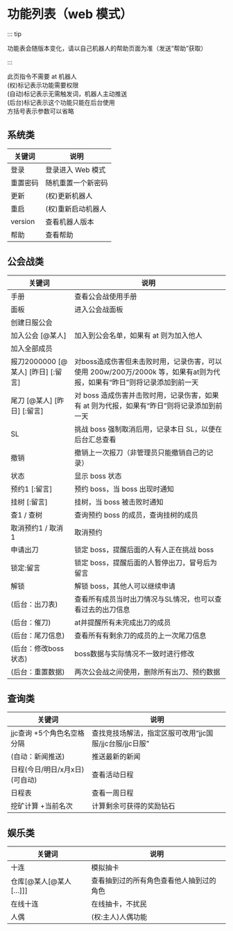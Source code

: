 # 功能列表（web 模式）

::: tip

功能表会随版本变化，请以自己机器人的帮助页面为准（发送“帮助”获取）

:::

此页指令不需要 at 机器人  
(权)标记表示功能需要权限  
(自动)标记表示无需触发词，机器人主动推送  
(后台)标记表示这个功能只能在后台使用  
方括号表示参数可以省略

## 系统类

| 关键词  | 说明              |
| ------- | ----------------- |
| 登录    | 登录进入 Web 模式 |
| 重置密码 | 随机重置一个新密码 |
| 更新    | (权)更新机器人    |
| 重启    | (权)重新启动机器人 |
| version | 查看机器人版本    |
| 帮助    | 查看帮助          |

## 公会战类

| 关键词                 | 说明                                                     |
| ---------------------- | -------------------------------------------------------- |
| 手册                   | 查看公会战使用手册                                         |
| 面板                   | 进入公会战面板                                           |
| 创建日服公会           |                                                          |
| 加入公会 \[@某人\]     | 加入到公会名单，如果有 at 则为加入他人                   |
| 加入全部成员           |                                                          |
| 报刀2000000 \[@某人\] \[昨日\] \[:留言\] | 对boss造成伤害但未击败时用，记录伤害，可以使用 200w/200万/2000k 等，如果有at则为代报，如果有“昨日”则将记录添加到前一天 |
| 尾刀 \[@某人\] \[昨日\] \[:留言\] | 对 boss 造成伤害并击败时用，记录伤害，如果有 at 则为代报，如果有“昨日”则将记录添加到前一天 |
| SL                     | 挑战 boss 强制取消后用，记录本日 SL，以便在后台汇总查看  |
| 撤销                   | 撤销上一次报刀（非管理员只能撤销自己的记录）             |
| 状态                   | 显示 boss 状态                                           |
| 预约1 \[:留言\]        | 预约 boss，当 boss 出现时通知                            |
| 挂树 \[:留言\]          | 挂树，当 boss 被击败时通知                               |
| 查1 / 查树             | 查询预约 boss 的成员，查询挂树的成员                     |
| 取消预约1 / 取消1       | 取消预约                                                 |
| 申请出刀                | 锁定 boss，提醒后面的人有人正在挑战 boss                |
| 锁定:留言               | 锁定 boss，提醒后面的人暂停出刀，冒号后为留言           |
| 解锁                   | 解锁 boss，其他人可以继续申请                           |
| (后台：出刀表)          | 查看所有成员当时出刀情况与SL情况，也可以查看过去的出刀信息 |
| (后台：催刀)           | at并提醒所有未完成出刀的成员                              |
| (后台：尾刀信息)        | 查看所有有剩余刀的成员的上一次尾刀信息                      |
| (后台：修改boss状态)    | boss数据与实际情况不一致时进行修改                       |
| (后台：重置数据)        | 两次公会战之间使用，删除所有出刀、预约数据                 |

## 查询类

| 关键词                            | 说明           |
| --------------------------------- | -------------- |
| jjc查询 +5个角色名空格分隔         | 查找竞技场解法，指定区服可改用“jjc国服/jjc台服/jjc日服” |
| (自动：新闻推送)                  | 推送最新的新闻 |
| 日程(今日/明日/x月x日)(可自动)     | 查看活动日程   |
| 日程表                            | 查看一周日程   |
| 挖矿计算 +当前名次                 | 计算剩余可获得的奖励钻石 |

## 娱乐类

| 关键词                          | 说明                                     |
| ------------------------------- | ---------------------------------------- |
| 十连                            | 模拟抽卡                                 |
| 仓库\[@某人\[@某人\[…\]\]\]     | 查看抽到过的所有角色查看他人抽到过的角色 |
| 在线十连                        | 在线抽卡，不扰民                        |
| 人偶                            | (权:主人)人偶功能                         |
